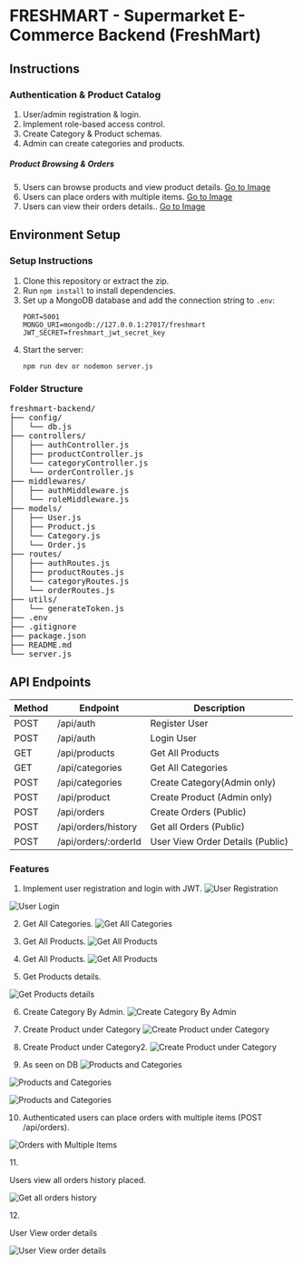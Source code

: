 # FRESHMART - Supermarket E-Commerce Backend (FreshMart) 
## Instructions
### Authentication & Product Catalog
1. User/admin registration & login.
2. Implement role-based access control.
3. Create Category & Product schemas.
4. Admin can create categories and products.
##### Product Browsing & Orders
5. Users can browse products and view product details. [Go to Image](#get-products-details)
6. Users can place orders with multiple items. [Go to Image](#multiple-orders-post)
7. Users can view their orders details.. [Go to Image](#order-details)


## Environment Setup
### Setup Instructions
1. Clone this repository or extract the zip.
2. Run `npm install` to install dependencies.
3. Set up a MongoDB database and add the connection string to `.env`:
   ```
   PORT=5001
   MONGO_URI=mongodb://127.0.0.1:27017/freshmart
   JWT_SECRET=freshmart_jwt_secret_key
   ```
4. Start the server:
   ```
   npm run dev or nodemon server.js
   ```

### Folder Structure
<pre>
freshmart-backend/
├── config/
│   └── db.js
├── controllers/
│   ├── authController.js
│   ├── productController.js
│   └── categoryController.js
│   └── orderController.js
├── middlewares/
│   ├── authMiddleware.js
│   └── roleMiddleware.js
├── models/
│   ├── User.js
│   ├── Product.js
│   └── Category.js
│   └── Order.js
├── routes/
│   ├── authRoutes.js
│   ├── productRoutes.js
│   └── categoryRoutes.js
│   └── orderRoutes.js
├── utils/
│   └── generateToken.js
├── .env
├── .gitignore
├── package.json
├── README.md
└── server.js
</pre>

## API Endpoints

| Method | Endpoint                     | Description                |
|--------|------------------------------|----------------------------|
| POST   | /api/auth                    | Register User              |
| POST   | /api/auth                    | Login User                 |
| GET    | /api/products                | Get All Products           |
| GET    | /api/categories              | Get All Categories         |
| POST   | /api/categories              | Create Category(Admin only)|
| POST   | /api/product                 | Create Product (Admin only)|
| POST   | /api/orders                  | Create Orders (Public)     |
| POST   | /api/orders/history          | Get all Orders (Public)    |
| POST   | /api/orders/:orderId          | User View Order Details (Public)    |

### Features
1. Implement user registration and login with JWT.
![User Registration](screenshots/register.png)

![User Login](screenshots/login.png)

2. Get All Categories.
![Get All Categories](screenshots/Get-all-categories(public).png)

3. Get All Products.
![Get All Products](screenshots/Get-all-products.png)

4. Get All Products.
![Get All Products](screenshots/Get-all-products2.png)

5. <p id="get-products-details">Get Products details.</p>
![Get Products details](screenshots/Get-products-details.png)

6. Create Category By Admin.
![Create Category By Admin](screenshots/create_category_byAdminOnly.png)

7. Create Product under Category
![Create Product under Category](screenshots/create-product-under_FruitsCategory.png)

8. Create Product under Category2.
![Create Product under Category](screenshots/create-product-undercategory.png)

9. As seen on DB
![Products and Categories](screenshots/categoriesDB.png)

![Products and Categories](screenshots/productsDB.png)

![Products and Categories](screenshots/productsDB2.png)

10. <p id="multiple-orders-post">Authenticated users can place orders with multiple items (POST /api/orders).</p>
![Orders with Multiple Items](screenshots/place-orders.png)

11.<p id="multiple-orders-post"> Users view all orders history placed.</p>
![Get all orders history](screenshots/users-order-history.png)

12.<p id="order-details"> User View order details</p>
![User View order details](screenshots/order-details.png)
